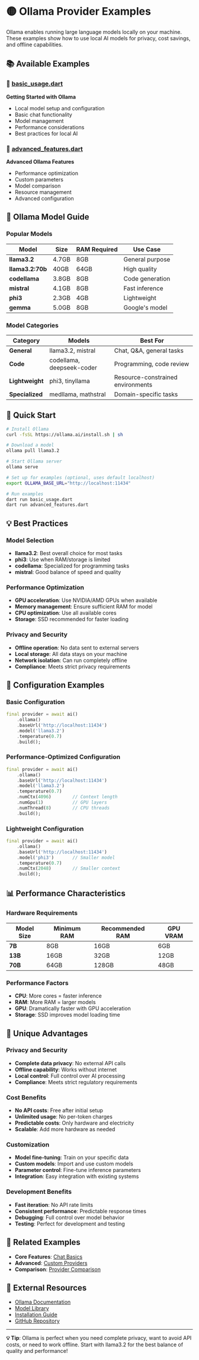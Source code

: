 # 🟡 Ollama Provider Examples

Ollama enables running large language models locally on your machine. These examples show how to use local AI models for privacy, cost savings, and offline capabilities.

## 📚 Available Examples

### 🚀 [basic_usage.dart](basic_usage.dart)
**Getting Started with Ollama**
- Local model setup and configuration
- Basic chat functionality
- Model management
- Performance considerations
- Best practices for local AI

### 🔧 [advanced_features.dart](advanced_features.dart)
**Advanced Ollama Features**
- Performance optimization
- Custom parameters
- Model comparison
- Resource management
- Advanced configuration

## 🎯 Ollama Model Guide

### Popular Models

| Model | Size | RAM Required | Use Case |
|-------|------|--------------|----------|
| **llama3.2** | 4.7GB | 8GB | General purpose |
| **llama3.2:70b** | 40GB | 64GB | High quality |
| **codellama** | 3.8GB | 8GB | Code generation |
| **mistral** | 4.1GB | 8GB | Fast inference |
| **phi3** | 2.3GB | 4GB | Lightweight |
| **gemma** | 5.0GB | 8GB | Google's model |

### Model Categories

| Category | Models | Best For |
|----------|--------|----------|
| **General** | llama3.2, mistral | Chat, Q&A, general tasks |
| **Code** | codellama, deepseek-coder | Programming, code review |
| **Lightweight** | phi3, tinyllama | Resource-constrained environments |
| **Specialized** | medllama, mathstral | Domain-specific tasks |

## 🚀 Quick Start

```bash
# Install Ollama
curl -fsSL https://ollama.ai/install.sh | sh

# Download a model
ollama pull llama3.2

# Start Ollama server
ollama serve

# Set up for examples (optional, uses default localhost)
export OLLAMA_BASE_URL="http://localhost:11434"

# Run examples
dart run basic_usage.dart
dart run advanced_features.dart
```

## 💡 Best Practices

### Model Selection
- **llama3.2**: Best overall choice for most tasks
- **phi3**: Use when RAM/storage is limited
- **codellama**: Specialized for programming tasks
- **mistral**: Good balance of speed and quality

### Performance Optimization
- **GPU acceleration**: Use NVIDIA/AMD GPUs when available
- **Memory management**: Ensure sufficient RAM for model
- **CPU optimization**: Use all available cores
- **Storage**: SSD recommended for faster loading

### Privacy and Security
- **Offline operation**: No data sent to external servers
- **Local storage**: All data stays on your machine
- **Network isolation**: Can run completely offline
- **Compliance**: Meets strict privacy requirements

## 🔧 Configuration Examples

### Basic Configuration
```dart
final provider = await ai()
    .ollama()
    .baseUrl('http://localhost:11434')
    .model('llama3.2')
    .temperature(0.7)
    .build();
```

### Performance-Optimized Configuration
```dart
final provider = await ai()
    .ollama()
    .baseUrl('http://localhost:11434')
    .model('llama3.2')
    .temperature(0.7)
    .numCtx(4096)        // Context length
    .numGpu(1)           // GPU layers
    .numThread(8)        // CPU threads
    .build();
```

### Lightweight Configuration
```dart
final provider = await ai()
    .ollama()
    .baseUrl('http://localhost:11434')
    .model('phi3')       // Smaller model
    .temperature(0.7)
    .numCtx(2048)        // Smaller context
    .build();
```

## 📊 Performance Characteristics

### Hardware Requirements

| Model Size | Minimum RAM | Recommended RAM | GPU VRAM |
|------------|-------------|-----------------|----------|
| **7B** | 8GB | 16GB | 6GB |
| **13B** | 16GB | 32GB | 12GB |
| **70B** | 64GB | 128GB | 48GB |

### Performance Factors
- **CPU**: More cores = faster inference
- **RAM**: More RAM = larger models
- **GPU**: Dramatically faster with GPU acceleration
- **Storage**: SSD improves model loading time

## 🎯 Unique Advantages

### Privacy and Security
- **Complete data privacy**: No external API calls
- **Offline capability**: Works without internet
- **Local control**: Full control over AI processing
- **Compliance**: Meets strict regulatory requirements

### Cost Benefits
- **No API costs**: Free after initial setup
- **Unlimited usage**: No per-token charges
- **Predictable costs**: Only hardware and electricity
- **Scalable**: Add more hardware as needed

### Customization
- **Model fine-tuning**: Train on your specific data
- **Custom models**: Import and use custom models
- **Parameter control**: Fine-tune inference parameters
- **Integration**: Easy integration with existing systems

### Development Benefits
- **Fast iteration**: No API rate limits
- **Consistent performance**: Predictable response times
- **Debugging**: Full control over model behavior
- **Testing**: Perfect for development and testing

## 🔗 Related Examples

- **Core Features**: [Chat Basics](../../02_core_features/chat_basics.dart)
- **Advanced**: [Custom Providers](../../03_advanced_features/custom_providers.dart)
- **Comparison**: [Provider Comparison](../../01_getting_started/provider_comparison.dart)

## 📖 External Resources

- [Ollama Documentation](https://ollama.ai/docs)
- [Model Library](https://ollama.ai/library)
- [Installation Guide](https://ollama.ai/download)
- [GitHub Repository](https://github.com/ollama/ollama)

---

**💡 Tip**: Ollama is perfect when you need complete privacy, want to avoid API costs, or need to work offline. Start with llama3.2 for the best balance of quality and performance!
